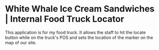 # White Whale Ice Cream Sandwiches | Internal Food Truck Locator

This application is for my food truck. It allows the staff to hit the locate button while on the truck's POS and sets the location of the marker on the map of our site.